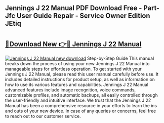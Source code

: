## Jennings J 22 Manual PDF Download Free - Part-Jfc User Guide Repair - Service Owner Edition JEtiq

# <h2><a href="http://bc41012.oget.top/?id=Jennings+J+22+Manual">🔗Download New 👉🔴 Jennings J 22 Manual</a></h2>

[![Jennings J 22 Manual new download](https://i.imgur.com/5g1atiW.png)](http://bc41012.oget.top/?id=Jennings+J+22+Manual)
Step-by-Step Guide This manual breaks down the process of using your new Jennings J 22 Manual into manageable steps for effortless operation. To get started with your Jennings J 22 Manual, please read this user manual carefully before use. It includes detailed instructions for product setup, as well as information on how to use its various features and capabilities. Jennings J 22 Manual advanced features include image recognition, voice commands, customizable profiles, and automatic backups, all easily controlled through the user-friendly and intuitive interface. We trust that the Jennings J 22 Manual has been a comprehensive resource in your efforts to learn the ins and outs of your new device. In case of any queries or concerns, feel free to reach out to our customer service.
